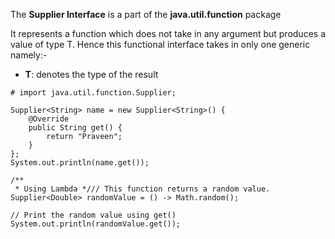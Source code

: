 
The **Supplier Interface** is a part of the **java.util.function** package

It represents a function which does not take in any argument but produces a value of type T. Hence this functional interface takes in only one generic namely:-

- **T**: denotes the type of the result

```
# import java.util.function.Supplier;

Supplier<String> name = new Supplier<String>() {  
    @Override  
    public String get() {  
        return "Praveen";  
    }  
};  
System.out.println(name.get());  
  
/**  
 * Using Lambda */// This function returns a random value. Supplier<Double> randomValue = () -> Math.random();  
  
// Print the random value using get() System.out.println(randomValue.get());

```
